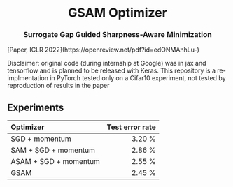 <h1 align="center"><b>GSAM Optimizer</b></h1>
<h3 align="center"><b>Surrogate Gap Guided Sharpness-Aware Minimization </b></h3>
[Paper, ICLR 2022](https://openreview.net/pdf?id=edONMAnhLu-) 

Disclaimer: original code (during internship at Google) was in jax and tensorflow and is planned to be released with Keras. This repository is a re-implmentation in PyTorch tested only on a Cifar10 experiment, not tested by reproduction of results in the paper

## Experiments

| Optimizer             | Test error rate |
| :-------------------- |   -----: |
| SGD + momentum        |   3.20 % |
| SAM + SGD + momentum  |   2.86 % |
| ASAM + SGD + momentum |   2.55 % |
| GSAM                  |   2.45 % | 
